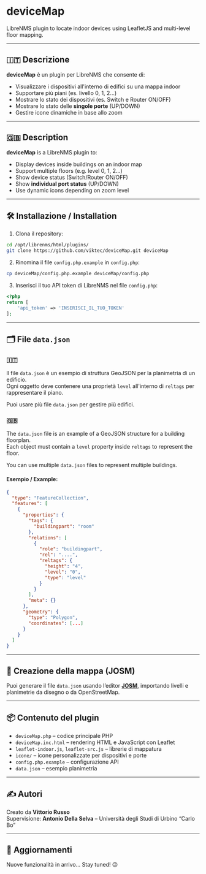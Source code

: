 # deviceMap

LibreNMS plugin to locate indoor devices using LeafletJS and multi-level floor mapping.

---

## 🇮🇹 Descrizione

**deviceMap** è un plugin per LibreNMS che consente di:

- Visualizzare i dispositivi all'interno di edifici su una mappa indoor
- Supportare più piani (es. livello 0, 1, 2...)
- Mostrare lo stato dei dispositivi (es. Switch e Router ON/OFF)
- Mostrare lo stato delle **singole porte** (UP/DOWN)
- Gestire icone dinamiche in base allo zoom

---

## 🇬🇧 Description

**deviceMap** is a LibreNMS plugin to:

- Display devices inside buildings on an indoor map
- Support multiple floors (e.g. level 0, 1, 2...)
- Show device status (Switch/Router ON/OFF)
- Show **individual port status** (UP/DOWN)
- Use dynamic icons depending on zoom level

---

## 🛠️ Installazione / Installation

1. Clona il repository:

```bash
cd /opt/librenms/html/plugins/
git clone https://github.com/viktec/deviceMap.git deviceMap
```

2. Rinomina il file `config.php.example` in `config.php`:

```bash
cp deviceMap/config.php.example deviceMap/config.php
```

3. Inserisci il tuo API token di LibreNMS nel file `config.php`:

```php
<?php
return [
    'api_token' => 'INSERISCI_IL_TUO_TOKEN'
];
```

---

## 🗂️ File `data.json`

### 🇮🇹

Il file `data.json` è un esempio di struttura GeoJSON per la planimetria di un edificio.  
Ogni oggetto deve contenere una proprietà `level` all'interno di `reltags` per rappresentare il piano.

Puoi usare più file `data.json` per gestire più edifici.

### 🇬🇧

The `data.json` file is an example of a GeoJSON structure for a building floorplan.  
Each object must contain a `level` property inside `reltags` to represent the floor.

You can use multiple `data.json` files to represent multiple buildings.

#### Esempio / Example:
```json
{
  "type": "FeatureCollection",
  "features": [
    {
      "properties": {
        "tags": {
          "buildingpart": "room"
        },
        "relations": [
          {
            "role": "buildingpart",
            "rel": "....",
            "reltags": {
              "height": "4",
              "level": "0",
              "type": "level"
            }
          }
        ],
        "meta": {}
      },
      "geometry": {
        "type": "Polygon",
        "coordinates": [...]
      }
    }
  ]
}
```

---

## 🧭 Creazione della mappa (JOSM)

Puoi generare il file `data.json` usando l’editor [**JOSM**](https://josm.openstreetmap.de/), importando livelli e planimetrie da disegno o da OpenStreetMap.

---

## 📦 Contenuto del plugin

- `deviceMap.php` – codice principale PHP
- `deviceMap.inc.html` – rendering HTML e JavaScript con Leaflet
- `leaflet-indoor.js`, `leaflet-src.js` – librerie di mappatura
- `icone/` – icone personalizzate per dispositivi e porte
- `config.php.example` – configurazione API
- `data.json` – esempio planimetria

---

## ✍️ Autori

Creato da **Vittorio Russo**  
Supervisione: **Antonio Della Selva** – Università degli Studi di Urbino “Carlo Bo”

---

## 🚀 Aggiornamenti

Nuove funzionalità in arrivo... Stay tuned! 😉
